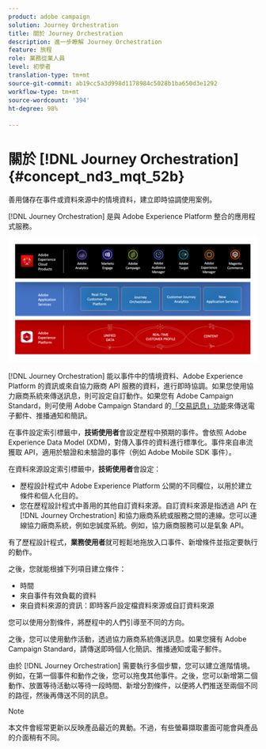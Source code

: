```yaml
---
product: adobe campaign
solution: Journey Orchestration
title: 關於 Journey Orchestration
description: 進一步瞭解 Journey Orchestration
feature: 旅程
role: 業務從業人員
level: 初學者
translation-type: tm+mt
source-git-commit: ab19cc5a3d998d1178984c5028b1ba650d3e1292
workflow-type: tm+mt
source-wordcount: '394'
ht-degree: 98%

---
```



# 關於 [!DNL Journey Orchestration]{#concept_nd3_mqt_52b}

善用儲存在事件或資料來源中的情境資料，建立即時協調使用案例。

[!DNL Journey Orchestration] 是與 Adobe Experience Platform 整合的應用程式服務。

![](../assets/journeydiagram.png)

[!DNL Journey Orchestration] 能以事件中的情境資料、Adobe Experience Platform 的資訊或來自協力廠商 API 服務的資料，進行即時協調。如果您使用協力廠商系統來傳送訊息，則可設定自訂動作。如果您有 Adobe Campaign Standard，則可使用 Adobe Campaign Standard 的[「交易訊息」功能](https://docs.adobe.com/content/help/zh-Hant/campaign-standard/using/communication-channels/transactional-messaging/about-transactional-messaging.html)來傳送電子郵件、推播通知和簡訊。

在事件設定索引標籤中，**技術使用者**&#x200B;會設定歷程中預期的事件。會依照 Adobe Experience Data Model (XDM)，對傳入事件的資料進行標準化。事件來自串流獲取 API，適用於驗證和未驗證的事件（例如 Adobe Mobile SDK 事件）。

在資料來源設定索引標籤中，**技術使用者**&#x200B;會設定：

* 歷程設計程式中 Adobe Experience Platform 公開的不同欄位，以用於建立條件和個人化目的。
* 您在歷程設計程式中善用的其他自訂資料來源。自訂資料來源是指透過 API 在 [!DNL Journey Orchestration] 和協力廠商系統或服務之間的連線。您可以連線協力廠商系統，例如忠誠度系統。例如，協力廠商服務可以是氣象 API。

有了歷程設計程式，**業務使用者**&#x200B;就可輕鬆地拖放入口事件、新增條件並指定要執行的動作。

之後，您就能根據下列項目建立條件：

* 時間
* 來自事件有效負載的資料
* 來自資料來源的資訊：即時客戶設定檔資料來源或自訂資料來源

您可以使用分割條件，將歷程中的人們引導至不同的方向。

之後，您可以使用動作活動，透過協力廠商系統傳送訊息。如果您擁有 Adobe Campaign Standard，請傳送即時個人化簡訊、推播通知或電子郵件。

由於 [!DNL Journey Orchestration] 需要執行多個步驟，您可以建立進階情境。例如，在第一個事件和動作之後，您可以拖曳其他事件。之後，您可以新增第二個動作、放置等待活動以等待一段時間、新增分割條件，以便將人們推送至兩個不同的路徑，然後再傳送不同的訊息。

>[!NOTE]
>
>本文件會經常更新以反映產品最近的異動。不過，有些螢幕擷取畫面可能會與產品的介面稍有不同。
